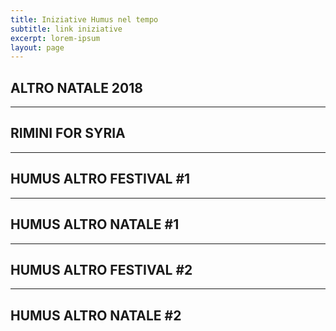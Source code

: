 ```yaml
---
title: Iniziative Humus nel tempo
subtitle: link iniziative
excerpt: lorem-ipsum
layout: page
---
```

## ALTRO NATALE 2018
***

## RIMINI FOR SYRIA
***

## HUMUS ALTRO FESTIVAL #1
***

## HUMUS ALTRO NATALE #1
***

## HUMUS  ALTRO FESTIVAL #2
***

## HUMUS ALTRO NATALE #2